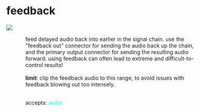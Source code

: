 
<a name=feedback></a><br>
# <b>feedback</b>
<img src="https://www.bespokesynth.com/docs/screenshots/feedback.png"><br>
<div style="display:inline-block;margin-left:50px;">
feed delayed audio back into earlier in the signal chain. use the "feedback out" connector for sending the audio back up the chain, and the primary output connector for sending the resulting audio forward. using feedback can often lead to extreme and difficult-to-control results!<br/><br/>
<b>limit</b>: clip the feedback audio to this range, to avoid issues with feedback blowing out too intensely.<br>

<br>accepts: <font color=cyan>audio</font> <br></div>

